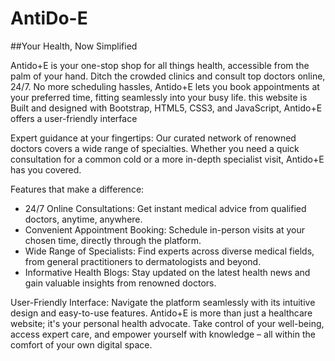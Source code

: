 # AntiDo-E
##Your Health, Now Simplified

Antido+E is your one-stop shop for all things health, accessible from the palm of your hand. Ditch the crowded clinics and consult top doctors online, 24/7. No more scheduling hassles, Antido+E lets you book appointments at your preferred time, fitting seamlessly into your busy life. this website is Built and designed with Bootstrap, HTML5, CSS3, and JavaScript, Antido+E offers a user-friendly interface

Expert guidance at your fingertips: Our curated network of renowned doctors covers a wide range of specialties. Whether you need a quick consultation for a common cold or a more in-depth specialist visit, Antido+E has you covered.

Features that make a difference:

* 24/7 Online Consultations: Get instant medical advice from qualified doctors, anytime, anywhere.
* Convenient Appointment Booking: Schedule in-person visits at your chosen time, directly through the platform.
* Wide Range of Specialists: Find experts across diverse medical fields, from general practitioners to dermatologists and beyond.
* Informative Health Blogs: Stay updated on the latest health news and gain valuable insights from renowned doctors.

User-Friendly Interface: Navigate the platform seamlessly with its intuitive design and easy-to-use features.
Antido+E is more than just a healthcare website; it's your personal health advocate. Take control of your well-being, access expert care, and empower yourself with knowledge – all within the comfort of your own digital space.
